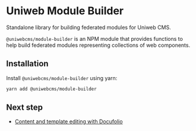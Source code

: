# Uniweb Module Builder

Standalone library for building federated modules for Uniweb CMS.

`@uniwebcms/module-builder` is an NPM module that provides functions to help build federated modules representing collections of web components.

## Installation

Install `@uniwebcms/module-builder` using yarn:

```bash
yarn add @uniwebcms/module-builder
```

## Next step

-   [Content and template editing with Docufolio ](docs/docufolio.md)
